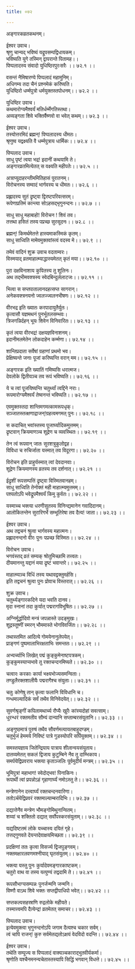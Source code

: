 ```yaml
---
title: ०७२

---
```

अङ्गारकव्रतकथनम्।  
  
ईश्वर उवाच।  
श्रृणु चान्यद् भविष्यं यद्रूपसम्पद्विधायकम्।  
भविष्यति युगे तस्मिन् द्वापरान्ते पितामह।।  
पिप्पलादस्य संवादो युधिष्ठिरपुरःसरैः ।। ७२.१ ।।  
  
वसन्तं नैमिषारण्ये पिप्पलादं महामुनिम्।  
अधिगम्य तदा चैनं प्रश्नमेकं करिष्यति।  
युधिष्ठिरो धर्म्मपुत्रो धर्मयुक्तस्तपोधनम्।। ७२.२ ।।  
  
युधिष्ठिर उवाच।  
कथमारोग्यमैश्वर्यं मतिर्धर्म्मेगतिस्तथा।  
अव्यङ्गता शिवे भक्तिर्वैष्णवो वा भवेत् कथम्।। ७२.३ ।।  
  
ईश्वर उवाच।  
तस्योत्तरमिदं ब्रह्मन्! पिप्पलादस्य धीमतः।  
श्रृणुष्व यद्वक्ष्यति वै धर्म्मपुत्राय धार्मिकः।। ७२.४ ।।  
  
पिप्पलाद उवाच।  
साधु पृष्टं त्वया भद्र! इदानीं कथयामि ते।  
अङ्गारव्रतमित्येतत् स वक्ष्यति महीपतेः।। ७२.५ ।।  
  
अत्राप्युदाहरन्तीममितिहासं पुरातनम्।  
विरोचनस्य सम्वादं भार्गवस्य च धीमतः।। ७२.६ ।।  
  
प्रह्लादस्य सुतं द्रृष्ट्वा द्विरष्टपरिवत्सरम्।  
रूपेणाप्रतिमं कान्त्या सोऽहसद्‌भृगुनन्दनः।। ७२.७ ।।  
  
साधु साधु महाबाहो! विरोचन ! शिवं तव।  
तत्तथा हसितं तस्य पप्रच्छ सुरसूदनः।। ७२.८ ।।  
  
ब्रह्मन्! किमर्थमेतत्ते हास्यमाकस्मिकं कृतम्।  
साधु साध्विति मामेवमुक्तवांस्त्वं वदस्व मे।। ७२.९ ।।  
  
तमेवं वादिनं शुक्र उवाच वदताम्वरः।  
विस्मयाद्‌ व्रतमाहात्म्याद्धास्यमेतत् कृतं मया।। ७२.१० ।।  
  
पुरा दक्षविनाशाय कुपितस्य तु शूलिनः।  
अथ तद्भीमवक्त्रस्य स्वेदबिन्दुर्ललाटजः।। ७२.११ ।।  
  
भित्वा स सप्तपातालानदहत्सप्त सागरान्।  
अनेकवक्त्रनयनो ज्वलज्ज्वलनभीषणः।। ७२.१२ ।।  
  
वीरभद्र इति ख्यातः करपादायुतैर्युतः।  
कृत्वासौ यज्ञमथनं पुनर्भूतलसम्भवः।  
त्रिजगन्निर्दहन् भूयः शिवेन विनिवारितः।। ७२.१३ ।।  
  
कृतं त्वया वीरभद्र! दक्षयज्ञविनाशनम्।  
इदानीमलमेतेन लोकदाहेन कर्म्मणा।। ७२.१४ ।।  
  
शान्तिप्रदाता सर्वेषां ग्रहाणां प्रथमो भव।  
प्रेक्षिष्यन्ते जनाः पूजां करिष्यन्ति वरान् मम।। ७२.१५ ।।  
  
अङ्गारक इति ख्यातिं गमिष्यसि धरात्मज।  
देवलोके द्वितीयञ्च तव रूपं भविष्यति।। ७२.१६ ।।  
  
ये च त्वां पूजयिष्यन्ति चतुर्थ्यां त्वद्दिने नराः।  
रूपमारोग्यमैश्वर्यं तेष्वनन्तं भविष्यति।। ७२.१७ ।।  
  
एवमुक्तस्तदा शान्तिमगमत्कामरूपधृक्।  
सञ्जातस्तत्क्षणाद्राजन्!ग्रहत्वमगमत्‌ पुनः।। ७२.१८ ।।  
  
स कदाचित्‌ भवांस्तस्य पूजार्घ्यादिकमुत्तमम्।  
द्रृष्टवान्‌ क्रियमाणञ्च शूद्रेण च व्यवस्थितः।। ७२.१९ ।।  
  
तेन त्वं रूपवान् जातः सुरशत्रुकुलोद्वह।  
विविधा च रुचिर्जाता यस्मात् तव विदूरगा।। ७२.२० ।।  
  
विरोचन इति प्राहुर्यस्मात् त्वां देवदानवाः।  
शूद्रेण क्रियमाणस्य व्रतस्य तव दर्शनात्।। ७२.२१ ।।  
  
ईद्रृशीं रूपसम्पत्तिं द्रृष्ट्वा विस्मितवानहम्।  
साधु साध्विति तेनोक्तं मही माहात्म्यमुत्तमम्।।  
पश्यतोऽपि भवेद्रूपमैश्वर्यं किमु कुर्वतः।। ७२.२२ ।।  
  
यस्माच्च भक्त्या धरणीसुतस्य विनिन्द्यमानेन गवादिदानम्।  
आलोकितन्तेन सुरारिगर्भे सम्भूतिरेषा तव दैत्य! जाता।। ७२.२३ ।।  
  
ईश्वर उवाच।  
अथ तद्वचनं श्रुत्वा भार्गवस्य महात्मनः।  
प्रह्लादनन्दनो वीरः पुनः पप्रच्छ विस्मितः।। ७२.२४ ।।  
  
विरोचन उवाच।  
भगवंस्तद्‌ व्रतं सम्यक् श्रोतुमिच्छामि तत्त्वतः।  
दीयमानन्तु यद्दानं मया द्रृष्टं भवान्तरे।। ७२.२५ ।।  
  
माहात्म्यञ्च विधिं तस्य यथावद्वक्तुमर्हसि।  
इति तद्वचनं श्रुत्वा पुनः प्रोवाच विस्तरात्।। ७२.२६ ।।  
  
शुक्र उवाच।  
चतुर्थ्यङ्गारकदिने यदा भवति दानव।  
मृदा स्नानां तदा कुर्यात्‌ पद्मरागविभूषितः।। ७२.२७ ।।  
  
अग्निर्मूर्द्धादिवो मन्त्रं जपन्नास्ते उदङ्‌मुखः।  
शूद्रस्तूष्णीं स्मरन्‌ भौममास्ते भोगविवर्जितः।। ७२.२८ ।।  
  
तथास्तमित आदित्ये गोमयेनानुलेपयेत्।  
प्राङ्गणं पुष्पमालाभिरक्षताभिः समन्ततः।। ७२.२९ ।।  
  
अभ्यर्च्याभि लिखेत् पद्मं कुङ्कुमेनाष्टपत्रकम्।  
कुङ्कुमस्याप्यभावे तु रक्तचन्दनमिष्यते।। ७२.३० ।।  
  
चत्वारः करकाः कार्या भक्ष्यभोज्यसमन्विताः।  
तण्डुलैरक्तशालीयैः पद्मरागैश्च संयुताः।। ७२.३१ ।।  
  
चतुः कोणेषु तान् कृत्वा फलानि विविधानि च।  
गन्धमाल्यादिकं सर्वं तथैव विनिवेदयेत्।। ७२.३२ ।।  
  
सुवर्णश्रृङ्गीं कपिलामथार्च्य रौप्यैः खुरैः कांस्यदोहां सवत्साम्।  
धुरन्धरं रक्तमतीव सौम्यं दान्यानि सप्ताम्बरसंयुतानि।। ७२.३३ ।।  
  
अङ्गुष्ठमात्रं पुरुषं तथैव सौवर्णमत्यायतबाहुदण्डम्।  
चतुर्भुजं हेममये निविष्टं पात्रे गुडस्योपरि सर्पियुक्तम्।। ७२.३४ ।।  
  
समस्तयज्ञाय जितेन्द्रियाय पात्राय शीलान्वयसंयुताय।  
दातव्यमेतत् सकलं द्विजाय कुटुम्बिने नैव तु दाम्भिकाय।  
समर्पयेद्विप्रवराय भक्त्या कृताञ्जलिः पूर्वमुदीर्य मन्त्रम्।। ७२.३५ ।।  
  
भूमिपुत्र! महाभाग! स्वेदोद्भव! पिनाकिनः।  
रूपार्थी त्वां प्रपन्नोऽहं गृहाणार्घ्यं नमोऽस्तु ते।। ७२.३६ ।।  
  
मन्त्रेणानेन दत्त्वार्घ्यं रक्तचन्दनवारिणा।  
ततोऽर्चयेद्विप्रवरं रक्तमाल्याम्बरादिभिः।। ७२.३७ ।।  
  
दद्यात्तेनैव मन्त्रेण भौमङ्गोमिथुनान्वितम्।  
शय्यां च शक्तितो दद्यात्‌ सर्वोपस्करसंयुताम्।। ७२.३८ ।।  
  
यद्यदिष्टतमं लोके यच्चास्य दयितं गृहे।  
तत्तद्‌गुणवते देयन्तदेवाक्षयमिच्छता।। ७२.३९ ।।  
  
प्रदक्षिणां ततः कृत्वा विसर्ज्य द्विजपुङ्गवम्।  
नक्तमक्षारलवणमश्नीयाद्‌ घृतसंयुतम्।। ७२.४० ।।  
  
भक्त्या यस्तु पुनः कुर्यादेवमङ्गारकाष्टकम्।  
चतुरो वाथ वा तस्य यत्पुण्यं तद्वदामि ते।। ७२.४१ ।।  
  
रूपसौभाग्यसम्पन्नः पुनर्जन्मनि जन्मनि।  
विष्णौ वाऽथ शिवे भक्तः सप्तद्वीपाधिपो भवेत्।। ७२.४२ ।।  
  
सप्तकल्पसहस्राणि रुद्रलोके महीयते।  
तस्मात्त्वमपि दैत्येन्द्र! व्रतमेतत् समाचर।। ७२.४३ ।।  
  
पिप्पलाद उवाच।  
इत्येवमुक्त्वा भृगुनन्दनोऽपि जगाम दैत्यश्च चकार सर्वम्।  
त्वं चापि राजन्! कुरु सर्वमेतद्यतोऽक्षयं वेदविदो वदन्ति।। ७२.४४ ।।  
  
ईश्वर उवाच।  
तथेति सम्पूज्य स पिप्पलादं वाक्यञ्चकाराद्‌भुतवीर्यकर्मा।  
श्रृणोति यश्चैनमनन्यचेतास्तस्यापि सिद्धिं भगवान् विधत्ते।। ७२.४५ ।।